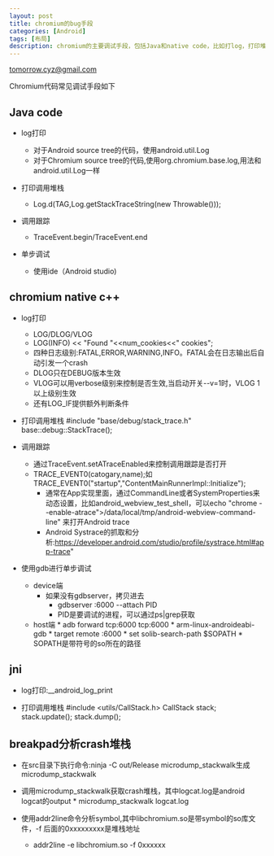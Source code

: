 ```yaml
---
layout: post
title: chromium的bug手段
categories: [Android]
tags: [布局]
description: chromium的主要调试手段，包括Java和native code，比如打log，打印堆栈，gdb调试，breadkpad等 
---
```


tomorrow.cyz@gmail.com

Chromium代码常见调试手段如下

## Java code 
   - log打印
        * 对于Android source tree的代码，使用android.util.Log
        * 对于Chromium source tree的代码,使用org.chromium.base.log,用法和	android.util.Log一样
    
   - 打印调用堆栈
        * Log.d(TAG,Log.getStackTraceString(new Throwable()));
    
   - 调用跟踪
        * TraceEvent.begin/TraceEvent.end 
    
   - 单步调试
        * 使用ide（Android studio)

## chromium native c++
   - log打印
        * LOG/DLOG/VLOG
        * LOG(INFO) << "Found "<<num_cookies<<" cookies";
        * 四种日志级别:FATAL,ERROR,WARNING,INFO。FATAL会在日志输出后自动引发一个crash
        * DLOG只在DEBUG版本生效
        * VLOG可以用verbose级别来控制是否生效,当启动开关--v=1时，VLOG 1以上级别生效
        * 还有LOG_IF提供额外判断条件
        
  - 打印调用堆栈
           #include "base/debug/stack_trace.h"
                base::debug::StackTrace(); 
                           
  - 调用跟踪
    * 通过TraceEvent.setATraceEnabled来控制调用跟踪是否打开
    * TRACE_EVENT0(catogary,name);如TRACE_EVENT0("startup","ContentMainRunnerImpl::Initialize");
         - 通常在App实现里面，通过CommandLine或者SystemProperties来动态设置，比如android_webview_test_shell，可以echo "chrome --enable-atrace">/data/local/tmp/android-webview-command-line" 来打开Android trace
         - Android Systrace的抓取和分析:https://developer.android.com/studio/profile/systrace.html#app-trace"
        
   - 使用gdb进行单步调试
       * device端
           - 如果没有gdbserver，拷贝进去
                * gdbserver :6000 --attach PID     
                * PID是要调试的进程，可以通过ps|grep获取
        * host端
                * adb forward tcp:6000 tcp:6000
                * arm-linux-androideabi-gdb
                * target remote :6000
                * set solib-search-path $SOPATH
                *  SOPATH是带符号的so所在的路径
            
## jni
   - log打印:__android_log_print
  
   - 打印调用堆栈
 	#include &lt;utils/CallStack.h&gt;
 	CallStack stack;
        stack.update();
        stack.dump();    

## breakpad分析crash堆栈
 - 在src目录下执行命令:ninja -C out/Release microdump_stackwalk生成microdump_stackwalk
 
 - 调用microdump_stackwalk获取crash堆栈，其中logcat.log是android logcat的output
       * microdump_stackwalk logcat.log
 
 - 使用addr2line命令分析symbol,其中libchromium.so是带symbol的so库文件，-f 后面的0xxxxxxxxx是堆栈地址
      * addr2line -e libchromium.so -f 0xxxxxx
